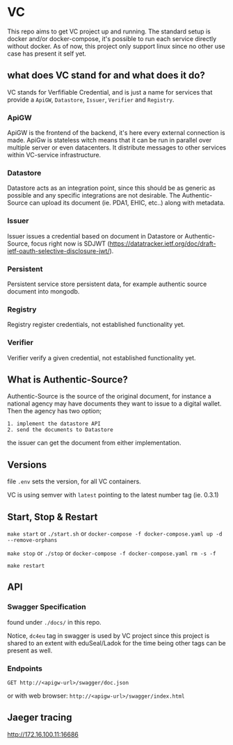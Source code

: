 # VC

This repo aims to get VC project up and running. The standard setup is docker and/or docker-compose, it's possible to run each service directly without docker. As of now, this project only support linux since no other use case has present it self yet. 

## what does VC stand for and what does it do?
VC stands for Verfifiable Credential, and is just a name for services that provide a `ApiGW`, `Datastore`, `Issuer`, `Verifier` and `Registry`.

### ApiGW
ApiGW is the frontend of the backend, it's here every external connection is made. ApiGw is stateless witch means that it can be run in parallel over multiple server or even datacenters.
It distribute messages to other services within VC-service infrastructure.

### Datastore
Datastore acts as an integration point, since this should be as generic as possible and any specific integrations are not desirable. The Authentic-Source can upload its document (ie. PDA1, EHIC, etc..) along with metadata. 

### Issuer
Issuer issues a credential based on document in Datastore or Authentic-Source, focus right now is SDJWT (https://datatracker.ietf.org/doc/draft-ietf-oauth-selective-disclosure-jwt/).

### Persistent
Persistent service store persistent data, for example authentic source document into mongodb.

### Registry
Registry register credentials, not established functionality yet.

### Verifier
Verifier verify a given credential, not established functionality yet.

## What is Authentic-Source?
Authentic-Source is the source of the original document, for instance a national agency may have documents they want to issue to a digital wallet. Then the agency has two option;
    
    1. implement the datastore API
    2. send the documents to Datastore
    
the issuer can get the document from either implementation.

## Versions

file `.env` sets the version, for all VC containers.

VC is using semver with `latest` pointing to the latest number tag (ie. 0.3.1)

## Start, Stop & Restart

`make start` or `./start.sh` or `docker-compose -f docker-compose.yaml up -d --remove-orphans`

`make stop` or `./stop` or `docker-compose -f docker-compose.yaml rm -s -f`

`make restart`

## API 

### Swagger Specification
found under `./docs/` in this repo.

Notice, `dc4eu` tag in swagger is used by VC project since this project is shared to an extent with eduSeal/Ladok for the time being other tags can be present as well.

### Endpoints

`GET http://<apigw-url>/swagger/doc.json`

or with web browser: `http://<apigw-url>/swagger/index.html`

## Jaeger tracing

http://172.16.100.11:16686